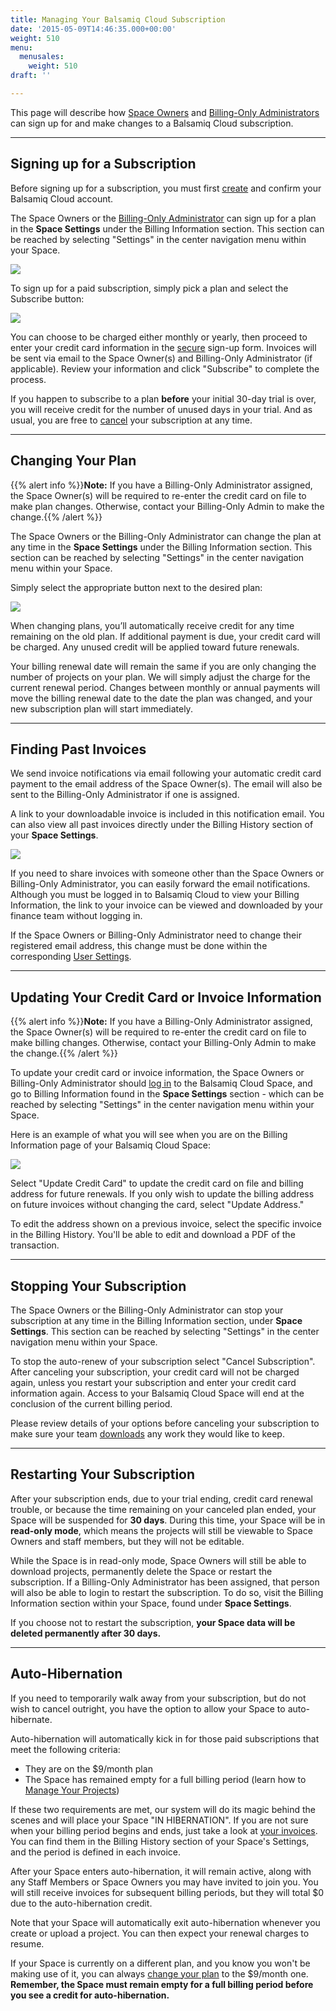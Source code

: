 ```yaml
---
title: Managing Your Balsamiq Cloud Subscription
date: '2015-05-09T14:46:35.000+00:00'
weight: 510
menu:
  menusales:
    weight: 510
draft: ''

---
```


This page will describe how [Space Owners](https://docs.balsamiq.com/cloud/people/#space-owners) and [Billing-Only Administrators](https://docs.balsamiq.com/cloud/spaces/#making-someone-a-billing-only-administrator) can sign up for and make changes to a Balsamiq Cloud subscription.

* * *

## Signing up for a Subscription

Before signing up for a subscription, you must first [create](https://docs.balsamiq.com/cloud/intro/#quick-start-guide) and confirm your Balsamiq Cloud account.

The Space Owners or the [Billing-Only Administrator](https://docs.balsamiq.com/cloud/spaces/#making-someone-a-billing-only-administrator) can sign up for a plan in the **Space Settings** under the Billing Information section. This section can be reached by selecting "Settings" in the center navigation menu within your Space.

![](https://media.balsamiq.com/img/support/sales/cloud/space_settings.png)

To sign up for a paid subscription, simply pick a plan and select the Subscribe button:

![](https://media.balsamiq.com/img/support/sales/cloud/subscribe.png)

You can choose to be charged either monthly or yearly, then proceed to enter your credit card information in the [secure](/sales/safe/) sign-up form. Invoices will be sent via email to the Space Owner(s) and Billing-Only Administrator (if applicable). Review your information and click "Subscribe" to complete the process.

If you happen to subscribe to a plan **before** your initial 30-day trial is over, you will receive credit for the number of unused days in your trial. And as usual, you are free to [cancel](#stopping-your-subscription) your subscription at any time.

* * *

## Changing Your Plan

{{% alert info %}}**Note:** If you have a Billing-Only Administrator assigned, the Space Owner(s) will be required to re-enter the credit card on file to make plan changes. Otherwise, contact your Billing-Only Admin to make the change.{{% /alert %}}

The Space Owners or the Billing-Only Administrator can change the plan at any time in the **Space Settings** under the Billing Information section. This section can be reached by selecting "Settings" in the center navigation menu within your Space.

Simply select the appropriate button next to the desired plan:

![](https://media.balsamiq.com/img/support/sales/cloud/changing_plans.png)

When changing plans, you’ll automatically receive credit for any time remaining on the old plan. If additional payment is due, your credit card will be charged. Any unused credit will be applied toward future renewals.

Your billing renewal date will remain the same if you are only changing the number of projects on your plan. We will simply adjust the charge for the current renewal period. Changes between monthly or annual payments will move the billing renewal date to the date the plan was changed, and your new subscription plan will start immediately.

* * *

## Finding Past Invoices

We send invoice notifications via email following your automatic credit card payment to the email address of the Space Owner(s). The email will also be sent to the Billing-Only Administrator if one is assigned.

A link to your downloadable invoice is included in this notification email. You can also view all past invoices directly under the Billing History section of your **Space Settings**.

![](https://media.balsamiq.com/img/support/sales/cloud/billing_history.png)

If you need to share invoices with someone other than the Space Owners or Billing-Only Administrator, you can easily forward the email notifications. Although you must be logged in to Balsamiq Cloud to view your Billing Information, the link to your invoice can be viewed and downloaded by your finance team without logging in.

If the Space Owners or Billing-Only Administrator need to change their registered email address, this change must be done within the corresponding [User Settings](https://docs.balsamiq.com/cloud/account-management/#user-settings).

* * *

## Updating Your Credit Card or Invoice Information

{{% alert info %}}**Note:** If you have a Billing-Only Administrator assigned, the Space Owner(s) will be required to re-enter the credit card on file to make billing changes. Otherwise, contact your Billing-Only Admin to make the change.{{% /alert %}}

To update your credit card or invoice information, the Space Owners or Billing-Only Administrator should [log in](https://balsamiq.cloud/) to the Balsamiq Cloud Space, and go to Billing Information found in the **Space Settings** section - which can be reached by selecting "Settings" in the center navigation menu within your Space.

Here is an example of what you will see when you are on the Billing Information page of your Balsamiq Cloud Space:

![](https://media.balsamiq.com/img/support/sales/cloud/update_cc.png)

Select "Update Credit Card" to update the credit card on file and billing address for future renewals. If you only wish to update the billing address on future invoices without changing the card, select "Update Address."

To edit the address shown on a previous invoice, select the specific invoice in the Billing History. You'll be able to edit and download a PDF of the transaction.

* * *

## Stopping Your Subscription

The Space Owners or the Billing-Only Administrator can stop your subscription at any time in the Billing Information section, under **Space Settings**. This section can be reached by selecting "Settings" in the center navigation menu within your Space.

To stop the auto-renew of your subscription select "Cancel Subscription". After canceling your subscription, your credit card will not be charged again, unless you restart your subscription and enter your credit card information again. Access to your Balsamiq Cloud Space will end at the conclusion of the current billing period.

Please review details of your options before canceling your subscription to make sure your team [downloads](https://docs.balsamiq.com/cloud/projects/#downloading-projects) any work they would like to keep.

* * *

## Restarting Your Subscription

After your subscription ends, due to your trial ending, credit card renewal trouble, or because the time remaining on your canceled plan ended, your Space will be suspended for **30 days**. During this time, your Space will be in **read-only mode**, which means the projects will still be viewable to Space Owners and staff members, but they will not be editable.

While the Space is in read-only mode, Space Owners will still be able to download projects, permanently delete the Space or restart the subscription. If a Billing-Only Administrator has been assigned, that person will also be able to login to restart the subscription. To do so, visit the Billing Information section within your Space, found under **Space Settings**.

If you choose not to restart the subscription, **your Space data will be deleted permanently after 30 days.**

* * *

## Auto-Hibernation

If you need to temporarily walk away from your subscription, but do not wish to cancel outright, you have the option to allow your Space to auto-hibernate.

Auto-hibernation will automatically kick in for those paid subscriptions that meet the following criteria:

* They are on the $9/month plan
* The Space has remained empty for a full billing period (learn how to [Manage Your Projects](https://docs.balsamiq.com/cloud/projects/))

If these two requirements are met, our system will do its magic behind the scenes and will place your Space "IN HIBERNATION". If you are not sure when your billing period begins and ends, just take a look at [your invoices](#finding-past-invoices). You can find them in the Billing History section of your Space's Settings, and the period is defined in each invoice.

After your Space enters auto-hibernation, it will remain active, along with any Staff Members or Space Owners you may have invited to join you. You will still receive invoices for subsequent billing periods, but they will total $0 due to the auto-hibernation credit.

Note that your Space will automatically exit auto-hibernation whenever you create or upload a project. You can then expect your renewal charges to resume.

If your Space is currently on a different plan, and you know you won't be making use of it, you can always [change your plan](#changing-your-plan) to the $9/month one. **Remember, the Space must remain empty for a full billing period before you see a credit for auto-hibernation.**
